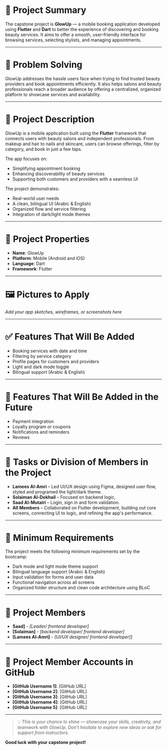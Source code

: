 # 📱 Project Summary

The capstone project is **GlowUp** — a mobile booking application developed using **Flutter** and **Dart** to better the experience of discovering and booking beauty services. It aims to offer a smooth, user-friendly interface for browsing services, selecting stylists, and managing appointments.

---

# 🧠 Problem Solving

GlowUp addresses the hassle users face when trying to find trusted beauty providers and book appointments efficiently. It also helps salons and beauty professionals reach a broader audience by offering a centralized, organized platform to showcase services and availability.

---

# 📝 Project Description

GlowUp is a mobile application built using the **Flutter** framework that connects users with beauty salons and independent professionals. From makeup and hair to nails and skincare, users can browse offerings, filter by category, and book in just a few taps.

The app focuses on:

- Simplifying appointment booking  
- Enhancing discoverability of beauty services  
- Supporting both customers and providers with a seamless UI  

The project demonstrates:

- Real-world user needs  
- A clean, bilingual UI (Arabic & English)  
- Organized flow and service filtering  
- Integration of dark/light mode themes  

---

# 🔧 Project Properties

- **Name**: GlowUp  
- **Platform**: Mobile (Android and iOS)  
- **Language**: Dart  
- **Framework**: Flutter  

---

# 🖼️ Pictures to Apply

*Add your app sketches, wireframes, or screenshots here*

---

# ✅ Features That Will Be Added

- Booking services with date and time  
- Filtering by service category  
- Profile pages for customers and providers  
- Light and dark mode toggle  
- Bilingual support (Arabic & English)

---

# 🚀 Features That Will Be Added in the Future

- Payment integration  
- Loyalty program or coupons  
- Notifications and reminders  
- Reviews 

---


# 👥 Tasks or Division of Members in the Project

- **Lamees Al-Amri** – Led UI/UX design using Figma, designed user flow, styled and programed the light/dark theme.  
- **Solaiman Al-Dokhail** – Focused on backend logic, 
- **Saad Al-Mutairi** – Login, sign in and form validation. 
- **All Members** – Collaborated on Flutter development, building out core screens, connecting UI to logic, and refining the app's performance.


---

# 📌 Minimum Requirements

The project meets the following minimum requirements set by the bootcamp:

- Dark mode and light mode theme support  
- Bilingual language support (Arabic & English)  
- Input validation for forms and user data  
- Functional navigation across all screens  
- Organized folder structure and clean code architecture using BLoC

---

# 👤 Project Members

- **Saad]** - *[Leader/ frontend developer]*  
- **[Solaiman]** - *[backend developer/ frontend developer]*  
- **[Lamees Al-Amri]** - *[UI/UX designer/ frontend developer]]*  
 

---

# 🔗 Project Member Accounts in GitHub

- **[GitHub Username 1]**: [GitHub URL]  
- **[GitHub Username 2]**: [GitHub URL]  
- **[GitHub Username 3]**: [GitHub URL]  
- **[GitHub Username 4]**: [GitHub URL]  
- **[GitHub Username 5]**: [GitHub URL]  

---

> 💡 *This is your chance to shine — showcase your skills, creativity, and teamwork with GlowUp. Don't hesitate to explore new ideas or ask for support from instructors.*

**Good luck with your capstone project!**

